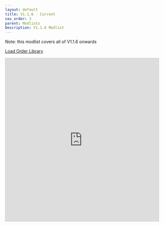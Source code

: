 ```yaml
---
layout: default
title: V1.1.6 - Current
nav_order: 3
parent: Modlists
Description: V1.1.6 Modlist
---
```



Note: this modlist covers all of V1.1.6 onwards

[Load Order Library](https://loadorderlibrary.com/lists/wildlander-11-official-standard-mods)

<iframe class="airtable-embed" src="https://airtable.com/embed/shry9PXLi3ON9Lbtn?backgroundColor=yellow&viewControls=on" frameborder="0" onmousewheel="" width="100%" height="533" style="background: transparent; border: 1px solid #ccc;"></iframe>
